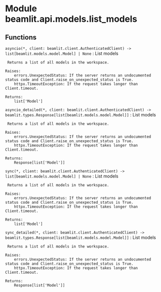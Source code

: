 Module beamlit.api.models.list_models
=====================================

Functions
---------

`asyncio(*, client: beamlit.client.AuthenticatedClient) ‑> list[beamlit.models.model.Model] | None`
:   List models
    
     Returns a list of all models in the workspace.
    
    Raises:
        errors.UnexpectedStatus: If the server returns an undocumented status code and Client.raise_on_unexpected_status is True.
        httpx.TimeoutException: If the request takes longer than Client.timeout.
    
    Returns:
        list['Model']

`asyncio_detailed(*, client: beamlit.client.AuthenticatedClient) ‑> beamlit.types.Response[list[beamlit.models.model.Model]]`
:   List models
    
     Returns a list of all models in the workspace.
    
    Raises:
        errors.UnexpectedStatus: If the server returns an undocumented status code and Client.raise_on_unexpected_status is True.
        httpx.TimeoutException: If the request takes longer than Client.timeout.
    
    Returns:
        Response[list['Model']]

`sync(*, client: beamlit.client.AuthenticatedClient) ‑> list[beamlit.models.model.Model] | None`
:   List models
    
     Returns a list of all models in the workspace.
    
    Raises:
        errors.UnexpectedStatus: If the server returns an undocumented status code and Client.raise_on_unexpected_status is True.
        httpx.TimeoutException: If the request takes longer than Client.timeout.
    
    Returns:
        list['Model']

`sync_detailed(*, client: beamlit.client.AuthenticatedClient) ‑> beamlit.types.Response[list[beamlit.models.model.Model]]`
:   List models
    
     Returns a list of all models in the workspace.
    
    Raises:
        errors.UnexpectedStatus: If the server returns an undocumented status code and Client.raise_on_unexpected_status is True.
        httpx.TimeoutException: If the request takes longer than Client.timeout.
    
    Returns:
        Response[list['Model']]